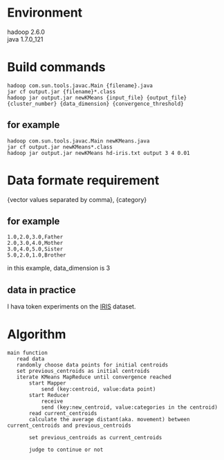 # Environment
hadoop 2.6.0  
java 1.7.0_121

# Build commands
`hadoop com.sun.tools.javac.Main {filename}.java`  
`jar cf output.jar {filename}*.class`  
`hadoop jar output.jar newKMeans {input_file} {output_file} {cluster_number} {data_dimension} {convergence_threshold}`  

## for example
`hadoop com.sun.tools.javac.Main newKMeans.java`  
`jar cf output.jar newKMeans*.class`  
`hadoop jar output.jar newKMeans hd-iris.txt output 3 4 0.01`  

# Data formate requirement
{vector values separated by comma}, {category}

## for example
```
1.0,2.0,3.0,Father
2.0,3.0,4.0,Mother
3.0,4.0,5.0,Sister
5.0,2.0,1.0,Brother
```
in this example, data_dimension is 3

## data in practice
I hava token experiments on the [IRIS](https://archive.ics.uci.edu/ml/datasets/Iris) dataset.

# Algorithm
```
main function
   read data
   randomly choose data points for initial centroids
   set previous_centroids as initial centroids
   iterate KMeans MapReduce until convergence reached
       start Mapper 
           send (key:centroid, value:data point)
       start Reducer 
           receive
           send (key:new_centroid, value:categories in the centroid)
       read current_centroids
	   calculate the average distant(aka. movement) between current_centroids and previous_centroids
       
	   set previous_centroids as current_centroids

       judge to continue or not
```
